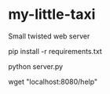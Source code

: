 # my-little-taxi
Small twisted web server

pip install -r requirements.txt

python server.py

wget "localhost:8080/help"
